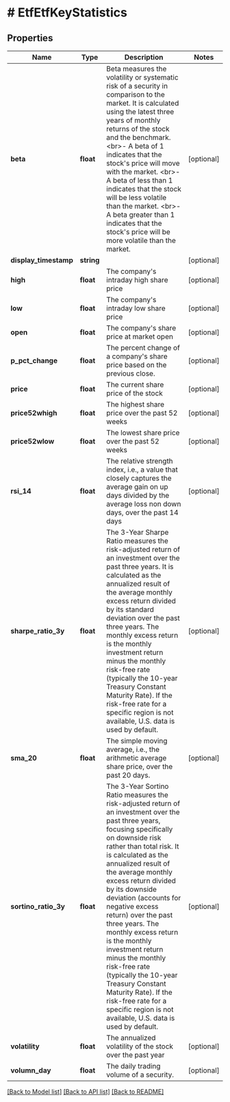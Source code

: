 # # EtfEtfKeyStatistics

## Properties

Name | Type | Description | Notes
------------ | ------------- | ------------- | -------------
**beta** | **float** | Beta measures the volatility or systematic risk of a security in comparison to the market. It is calculated using the latest three years of monthly returns of the stock and the benchmark.&lt;br&gt;- A beta of 1 indicates that the stock&#39;s price will move with the market. &lt;br&gt;- A beta of less than 1 indicates that the stock will be less volatile than the market. &lt;br&gt;- A beta greater than 1 indicates that the stock&#39;s price will be more volatile than the market. | [optional]
**display_timestamp** | **string** |  | [optional]
**high** | **float** | The company&#39;s intraday high share price | [optional]
**low** | **float** | The company&#39;s intraday low share price | [optional]
**open** | **float** | The company&#39;s share price at market open | [optional]
**p_pct_change** | **float** | The percent change of a company&#39;s share price based on the previous close. | [optional]
**price** | **float** | The current share price of the stock | [optional]
**price52whigh** | **float** | The highest share price over the past 52 weeks | [optional]
**price52wlow** | **float** | The lowest share price over the past 52 weeks | [optional]
**rsi_14** | **float** | The relative strength index, i.e., a value that closely captures the average gain on up days divided by the average loss non down days, over the past 14 days | [optional]
**sharpe_ratio_3y** | **float** | The 3-Year Sharpe Ratio measures the risk-adjusted return of an investment over the past three years. It is calculated as the annualized result of the average monthly excess return divided by its standard deviation over the past three years. The monthly excess return is the monthly investment return minus the monthly risk-free rate (typically the 10-year Treasury Constant Maturity Rate). If the risk-free rate for a specific region is not available, U.S. data is used by default. | [optional]
**sma_20** | **float** | The simple moving average, i.e., the arithmetic average share price, over the past 20 days. | [optional]
**sortino_ratio_3y** | **float** | The 3-Year Sortino Ratio measures the risk-adjusted return of an investment over the past three years, focusing specifically on downside risk rather than total risk. It is calculated as the annualized result of the average monthly excess return divided by its downside deviation (accounts for negative excess return) over the past three years. The monthly excess return is the monthly investment return minus the monthly risk-free rate (typically the 10-year Treasury Constant Maturity Rate). If the risk-free rate for a specific region is not available, U.S. data is used by default. | [optional]
**volatility** | **float** | The annualized volatility of the stock over the past year | [optional]
**volumn_day** | **float** | The daily trading volume of a security. | [optional]

[[Back to Model list]](../../README.md#models) [[Back to API list]](../../README.md#endpoints) [[Back to README]](../../README.md)
